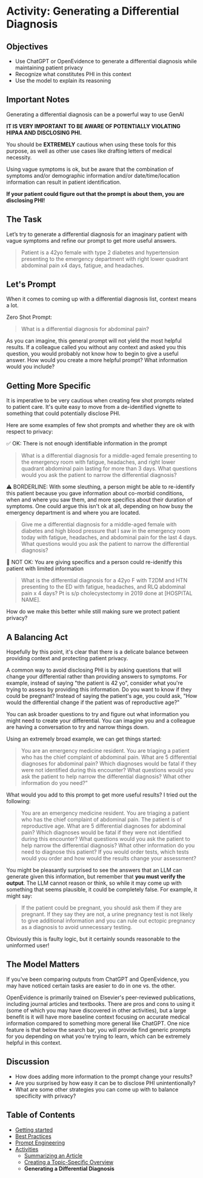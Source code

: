 
# Activity: Generating a Differential Diagnosis

## Objectives
- Use ChatGPT or OpenEvidence to generate a differential diagnosis while maintaining patient privacy
- Recognize what constitutes PHI in this context
- Use the model to explain its reasoning

## Important Notes

Generating a differential diagnosis can be a powerful way to use GenAI

**IT IS VERY IMPORTANT TO BE AWARE OF POTENTIALLY VIOLATING HIPAA AND DISCLOSING PHI.**

You should be **EXTREMELY** cautious when using these tools for this purpose, as well as other use cases like drafting letters of medical necessity.

Using vague symptoms is ok, but be aware that the combination of symptoms and/or demographic information and/or date/time/location information can result in patient identification.

**If your patient could figure out that the prompt is about them, you are disclosing PHI!**

## The Task

Let’s try to generate a differential diagnosis for an imaginary patient with vague symptoms and refine our prompt to get more useful answers.

> Patient is a 42yo female with type 2 diabetes and hypertension presenting to the emergency department with right lower quadrant abdominal pain x4 days, fatigue, and headaches.

## Let's Prompt
When it comes to coming up with a differential diagnosis list, context means a lot.

Zero Shot Prompt:
> What is a differential diagnosis for abdominal pain?

As you can imagine, this general prompt will not yield the most helpful results. If a colleague called you without any context and asked you this question, you would probably not know how to begin to give a useful answer. How would you create a more helpful prompt? What information would you include?

## Getting More Specific
It is imperative to be very cautious when creating few shot prompts related to patient care. It's quite easy to move from a de-identified vignette to something that could potentially disclose PHI.

Here are some examples of few shot prompts and whether they are ok with respect to privacy:

✅ OK: There is not enough identifiable information in the prompt
>What is a differential diagnosis for a middle-aged female presenting to the emergency room with fatigue, headaches, and right lower quadrant abdominal pain lasting for more than 3 days. What questions would you ask the patient to narrow the differential diagnosis?

⚠️ BORDERLINE: With some sleuthing, a person might be able to re-identify this patient because you gave information about co-morbid conditions, when and where you saw them, and more specifics about their duration of symptoms. One could argue this isn't ok at all, depending on how busy the emergency department is and where you are located.
> Give me a differential diagnosis for a middle-aged female with diabetes and high blood pressure that I saw in the emergency room today with fatigue, headaches, and abdominal pain for the last 4 days. What questions would you ask the patient to narrow the differential diagnosis?

🛑 NOT OK: You are giving specifics and a person could re-idenitfy this patient with limited information
> What is the differential diagnosis for a 42yo F with T2DM and HTN presenting to the ED with fatigue, headaches, and RLQ abdominal pain x 4 days? Pt is s/p cholecystectomy in 2019 done at [HOSPITAL NAME].

How do we make this better while still making sure we protect patient privacy?

## A Balancing Act
Hopefully by this point, it's clear that there is a delicate balance between providing context and protecting patient privacy.

A common way to avoid disclosing PHI is by asking questions that will change your differential rather than providing answers to symptoms. For example, instead of saying "the patient is 42 yo", consider what you're trying to assess by providing this information. Do you want to know if they could be pregnant? Instead of saying the patient's age, you could ask, "How would the differential change if the patient was of reproductive age?" 

You can ask broader questions to try and figure out what information you might need to create your differential. You can imagine you and a colleague are having a conversation to try and narrow things down.

Using an extremely broad example, we can get things started:
> You are an emergency medicine resident. You are triaging a patient who has the chief complaint of abdominal pain. What are 5 differential diagnoses for abdominal pain? Which diagnoses would be fatal if they were not identified during this encounter? What questions would you ask the patient to help narrow the differential diagnosis? What other information do you need?”

What would you add to this prompt to get more useful results? I tried out the following:
> You are an emergency medicine resident. You are triaging a patient who has the chief complaint of abdominal pain. The patient is of reproductive age. What are 5 differential diagnoses for abdominal pain? Which diagnoses would be fatal if they were not identified during this encounter? What questions would you ask the patient to help narrow the differential diagnosis? What other information do you need to diagnose this patient? If you would order tests, which tests would you order and how would the results change your assessment?

You might be pleasantly surprised to see the answers that an LLM can generate given this information, but remember that **you must verify the output**. The LLM cannot reason or think, so while it may come up with something that seems plausible, it could be completely false. For example, it might say:
> If the patient could be pregnant, you should ask them if they are pregnant. If they say they are not, a urine pregnancy test is not likely to give additional information and you can rule out ectopic pregnancy as a diagnosis to avoid unnecessary testing.

Obviously this is faulty logic, but it certainly sounds reasonable to the uninformed user!

## The Model Matters
If you've been comparing outputs from ChatGPT and OpenEvidence, you may have noticed certain tasks are easier to do in one vs. the other. 

OpenEvidence is primarily trained on Elsevier's peer-reviewed publications, including journal articles and textbooks. There are pros and cons to using it (some of which you may have discovered in other activities), but a large benefit is it will have more baseline context focusing on accurate medical information compared to something more general like ChatGPT. One nice feature is that below the search bar, you will provide find generic prompts for you depending on what you're trying to learn, which can be extremely helpful in this context.

## Discussion
- How does adding more information to the prompt change your results?
- Are you surprised by how easy it can be to disclose PHI unintentionally?
- What are some other strategies you can come up with to balance specificity with privacy?

## Table of Contents
- [Getting started](getting_started.html)
- [Best Practices](best_practices.html)
- [Prompt Engineering](prompt_engineering.html)
- [Activities](activities.html)
	- [Summarizing an Article](article_summary.html)
	- [Creating a Topic-Specific Overview](topic_overview.html)
	- **Generating a Differential Diagnosis**
